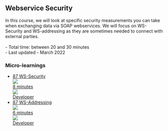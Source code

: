 <div class="ez-academy">
	<div class="ez-academy__body">
		<main class="master">
	<h2 class="title">Webservice Security</h2>
    <p>
       In this course, we will look at specific security measurements you can take when exchanging data via SOAP webservices. We will focus on WS-Security and WS-addressing as they are sometimes needed to connect with external parties.
        </br></br>
        - Total time: between 20 and 30 minutes
        </br>
        - Last updated - March 2022
    </p>
    <h3 class="title">Micro-learnings</h3>
    <ul class="strip-container">
		<li class="strip">
			<a href="../../docs/microlearning/expert-webservice-security-ws-security" class="strip__link">
				<label for="" class="strip__label">
					<span>87</span>
					WS-Security
				</label>
				<div class="strip__attribute">
					<img class="strip__attribute-icon strip__attribute-icon--duration" src="../../img/microlearning/academy_index/icon-duration32.svg"/>
					<div class="strip__attribute-label">8 minutes</div>
				</div>
				<div class="strip__attribute">
					<img class="strip__attribute-icon strip__attribute-icon--roles" src="../../img/microlearning/academy_index/icon-roles32.svg"/>
					<div class="strip__attribute-label">Developer</div>
				</div>
			</a>
		</li>
		<li class="strip">
			<a href="../../docs/microlearning/expert-webservice-security-ws-addressing" class="strip__link">
				<label for="" class="strip__label">
					<span>87</span>
					WS-Addressing
				</label>
				<div class="strip__attribute">
					<img class="strip__attribute-icon strip__attribute-icon--duration" src="../../img/microlearning/academy_index/icon-duration32.svg"/>
					<div class="strip__attribute-label">6 minutes</div>
				</div>
				<div class="strip__attribute">
					<img class="strip__attribute-icon strip__attribute-icon--roles" src="../../img/microlearning/academy_index/icon-roles32.svg"/>
					<div class="strip__attribute-label">Developer</div>
				</div>
			</a>
		</li>		
    </ul>
    </main>
    </div>
</div>